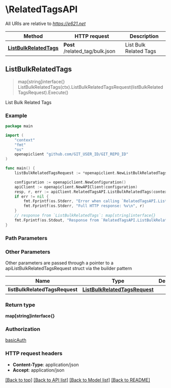 # \RelatedTagsAPI

All URIs are relative to *https://e621.net*

Method | HTTP request | Description
------------- | ------------- | -------------
[**ListBulkRelatedTags**](RelatedTagsAPI.md#ListBulkRelatedTags) | **Post** /related_tag/bulk.json | List Bulk Related Tags



## ListBulkRelatedTags

> map[string]interface{} ListBulkRelatedTags(ctx).ListBulkRelatedTagsRequest(listBulkRelatedTagsRequest).Execute()

List Bulk Related Tags

### Example

```go
package main

import (
	"context"
	"fmt"
	"os"
	openapiclient "github.com/GIT_USER_ID/GIT_REPO_ID"
)

func main() {
	listBulkRelatedTagsRequest := *openapiclient.NewListBulkRelatedTagsRequest() // ListBulkRelatedTagsRequest |  (optional)

	configuration := openapiclient.NewConfiguration()
	apiClient := openapiclient.NewAPIClient(configuration)
	resp, r, err := apiClient.RelatedTagsAPI.ListBulkRelatedTags(context.Background()).ListBulkRelatedTagsRequest(listBulkRelatedTagsRequest).Execute()
	if err != nil {
		fmt.Fprintf(os.Stderr, "Error when calling `RelatedTagsAPI.ListBulkRelatedTags``: %v\n", err)
		fmt.Fprintf(os.Stderr, "Full HTTP response: %v\n", r)
	}
	// response from `ListBulkRelatedTags`: map[string]interface{}
	fmt.Fprintf(os.Stdout, "Response from `RelatedTagsAPI.ListBulkRelatedTags`: %v\n", resp)
}
```

### Path Parameters



### Other Parameters

Other parameters are passed through a pointer to a apiListBulkRelatedTagsRequest struct via the builder pattern


Name | Type | Description  | Notes
------------- | ------------- | ------------- | -------------
 **listBulkRelatedTagsRequest** | [**ListBulkRelatedTagsRequest**](ListBulkRelatedTagsRequest.md) |  | 

### Return type

**map[string]interface{}**

### Authorization

[basicAuth](../README.md#basicAuth)

### HTTP request headers

- **Content-Type**: application/json
- **Accept**: application/json

[[Back to top]](#) [[Back to API list]](../README.md#documentation-for-api-endpoints)
[[Back to Model list]](../README.md#documentation-for-models)
[[Back to README]](../README.md)

